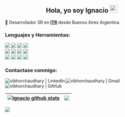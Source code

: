 <h2 align='center'>
 Hola, yo soy Ignacio <img  src="https://media.giphy.com/media/hvRJCLFzcasrR4ia7z/giphy.gif" width="25px">
</h2>

  💼 Desarrollador SR en **[ITR](https://www.itrsa.com.ar/)** desde Buenos Aires Argentina.



### Lenguajes y Herramientas:
<code><img src="https://img.shields.io/badge/Java-ED8B00?style=for-the-badge&logo=java&logoColor=white"></code>
<code><img src="https://img.shields.io/badge/JavaScript-323330?style=for-the-badge&logo=javascript&logoColor=F7DF1E"></code>
<code><img src="https://img.shields.io/badge/TypeScript-007ACC?style=for-the-badge&logo=typescript&logoColor=white"></code>
<code><img src="https://img.shields.io/badge/C%23-239120?style=for-the-badge&logo=c-sharp&logoColor=white"></code>
<br/>
<code><img src="https://img.shields.io/badge/Angular-DD0031?style=for-the-badge&logo=angular&logoColor=white"></code>
<code><img src="https://img.shields.io/badge/Spring-6DB33F?style=for-the-badge&logo=spring&logoColor=white"></code>
<code><img src="https://img.shields.io/badge/apache_maven-C71A36?style=for-the-badge&logo=apachemaven&logoColor=white"></code>
<code><img src="https://img.shields.io/badge/.NET-512BD4?style=for-the-badge&logo=dotnet&logoColor=white"></code>
<br/>
<code><img src="https://img.shields.io/badge/HTML5-E34F26?style=for-the-badge&logo=html5&logoColor=white"></code>
<code><img src="https://img.shields.io/badge/CSS3-1572B6?style=for-the-badge&logo=css3&logoColor=white"></code>
<code><img src="https://img.shields.io/badge/Bootstrap-563D7C?style=for-the-badge&logo=bootstrap&logoColor=white"></code>
<code><img src="https://img.shields.io/badge/material%20design-757575?style=for-the-badge&logo=material%20design&logoColor=white"></code>

### Contactase conmigo:
[<img align="left" alt="vibhorchaudhary | LinkedIn" src="https://img.shields.io/badge/LinkedIn-0077B5?style=for-the-badge&logo=linkedin&logoColor=white&logoColor=white" />][linkedin]
[<img align="left" alt="vibhorchaudhary | Gmail" src="https://img.shields.io/badge/Gmail-D14836?style=for-the-badge&logo=gmail&logoColor=white"/>][gmail]
[<img align="left" alt="vibhorchaudhary | GitHub" src="https://img.shields.io/badge/GitHub-100000?style=for-the-badge&logo=github&logoColor=white" />][github]
<br />
<br />


| <a href="https://github.com/nachocastineira/github-readme-stats"><img align="center" src="https://github-readme-stats.vercel.app/api?username=nachocastineira&show_icons=true&include_all_commits=true&theme=buefy&hide_border=true&locale=es&count_private=true&hide_rank=true" alt="Ignacio github stats" /></a> | <a href="https://github.com/nachocastineira/github-readme-stats"><img align="center" src="https://github-readme-stats.vercel.app/api/top-langs/?username=nachocastineira&layout=compact&theme=buefy&hide_border=true&locale=es&langs_count=6" /></a> |
| ------------- | ------------- |

<a href="https://github-profile-summary-cards.vercel.app/api/cards/profile-details?username=nachocastineira&theme=vue"><img align="center" src="https://github-profile-summary-cards.vercel.app/api/cards/profile-details?username=nachocastineira&theme=github" /></a>


[linkedin]: https://linkedin.com/in/icastineira
[gmail]: mailto:ncastineira1@gmail.com
[github]: https://github.com/nachocastineira
